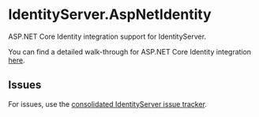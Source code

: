 # IdentityServer.AspNetIdentity

ASP.NET Core Identity integration support for IdentityServer.

You can find a detailed walk-through for ASP.NET Core Identity integration [here](https://IdentityServer.readthedocs.io/en/latest/quickstarts/6_aspnet_identity.html).

## Issues

For issues, use the [consolidated IdentityServer issue tracker](https://github.com/mvput/IdentityServer/issues).
